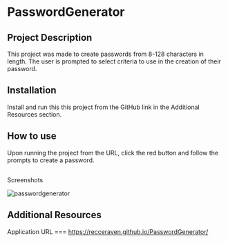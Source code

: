 # PasswordGenerator

## Project Description

This project was made to create passwords from 8-128 characters in length. The user is prompted to select criteria to use in the creation of their password.

## Installation

Install and run this this project from the GitHub link in the Additional Resources section.

## How to use

Upon running the project from the URL, click the red button and follow the prompts to create a password.

##

Screenshots

![passwordgenerator](https://github.com/RecceRaven/PasswordGenerator/assets/149850541/4397e637-10c6-484a-9e2c-36e66b1ba4a1)


## Additional Resources

Application URL === https://recceraven.github.io/PasswordGenerator/
